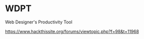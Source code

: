 # WDPT
Web Designer's Productivity Tool


https://www.hackthissite.org/forums/viewtopic.php?f=98&t=11968

